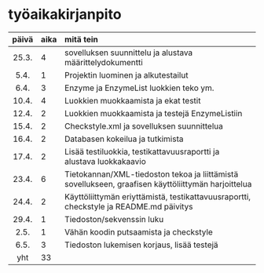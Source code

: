 # työaikakirjanpito

| päivä | aika | mitä tein  |
| :----:|:-----| :-----|
| 25.3. | 4    | sovelluksen suunnittelu ja alustava määrittelydokumentti |
| 5.4.  | 1    | Projektin luominen ja alkutestailut |
| 6.4.  | 3    | Enzyme ja EnzymeList luokkien teko ym. |
| 10.4. | 4    | Luokkien muokkaamista ja ekat testit | 
| 12.4. | 2    | Luokkien muokkaamista ja testejä EnzymeListiin |
| 15.4. | 2    | Checkstyle.xml ja sovelluksen suunnittelua |
| 16.4. | 2    | Databasen kokeilua ja tutkimista |
| 17.4. | 2    | Lisää testiluokkia, testikattavuusraportti ja alustava luokkakaavio |
| 23.4. | 6    | Tietokannan/XML-tiedoston tekoa ja liittämistä sovellukseen, graafisen käyttöliittymän harjoittelua |
| 24.4. | 2    | Käyttöliittymän eriyttämistä, testikattavuusraportti, checkstyle ja README.md päivitys | 
| 29.4. | 1    | Tiedoston/sekvenssin luku |
| 2.5.  | 1    | Vähän koodin putsaamista ja checkstyle |
| 6.5.  | 3    | Tiedoston lukemisen korjaus, lisää testejä |
| yht   | 33   |
